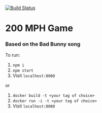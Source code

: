 [![Build Status](https://travis-ci.org/vacas/200mph.svg?branch=master)](https://travis-ci.org/vacas/200mph)
# 200 MPH Game
### Based on the Bad Bunny song

To run:
  1) `npm i`
  2) `npm start`
  3) Visit `localhost:8080`

  or

  1) `docker build -t <your tag of choice>`
  2) `docker run -i -t <your tag of choice>`
  3) Visit `localhost:8080`
